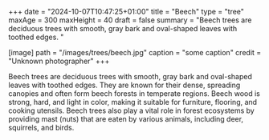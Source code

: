 +++
date = "2024-10-07T10:47:25+01:00"
title = "Beech"
type = "tree"
maxAge = 300
maxHeight = 40
draft = false
summary = "Beech trees are deciduous trees with smooth, gray bark and oval-shaped leaves with toothed edges. " 

[image]
path = "/images/trees/beech.jpg"
caption = "some caption"
credit = "Unknown photographer"
+++

Beech trees are deciduous trees with smooth, gray bark and oval-shaped leaves with toothed edges. They are known for their dense, spreading canopies and often form beech forests in temperate regions. Beech wood is strong, hard, and light in color, making it suitable for furniture, flooring, and cooking utensils. Beech trees also play a vital role in forest ecosystems by providing mast (nuts) that are eaten by various animals, including deer, squirrels, and birds.
